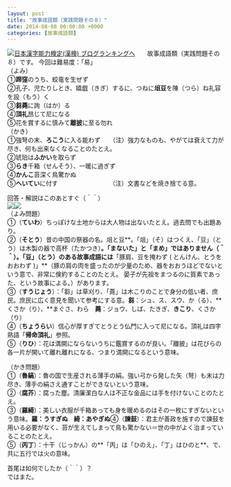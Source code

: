 ```yaml
---
layout: post
title: "故事成語類（実践問題その８）"
date: 2014-08-08 00:00:00 +0900
categories: [故事成語類]
---
```


[![](/syuusyuu9701/assets/images/故事成語類（実践問題その８）-br_c_3028_1.gif)](http://blog.with2.net/link.php?1659096:3028 "日本漢字能力検定(漢検) ブログランキングへ")[日本漢字能力検定(漢検) ブログランキングへ](http://blog.with2.net/link.php?1659096:3028)　　故事成語類（実践問題その８）です。 今回は難易度：「易」  
（よみ）  
①**蹄窪**のうち、蛟竜を生ぜず  
②孔子、児たりしとき、嬉戯（きぎ）するに、つねに**俎豆**を陳（つら）ね礼容を設（もう）く  
③**芻蕘**に詢（はか）る  
④**頂礼**昂じて尼になる  
⑤花を賞するに慎みて**離披**に至る勿れ  
（かき）  
①強弩の末、**ろこう**に入る能わず　　（注）強力なものも、やがては衰えて力が尽き、何も出来なくなることのたとえ。  
②琥珀は**ふかい**を取らず  
③**らき**千箱（せんそう）、一暖に過ぎず  
④**かんこ**苔深く鳥驚かぬ  
⑤**へいてい**に付す　　　　　　　　　（注）文書などを焼き捨てる意。　　　  
  
回答・解説はこのあとすぐ（＾＾）  
![](https://blogimg.goo.ne.jp/user_image/2f/35/91fc7dc4ef80e64a158ddbc2403883c2.jpg)![](https://blogimg.goo.ne.jp/user_image/6f/f3/71fedbfb39d95c364293dc8def63193c.jpg)  
（よみ問題）  
①（**ていわ**）ちっぽけな土地からは大人物は出ないたとえ。過去問でも出題あり。  
②（**そとう**）昔の中国の祭器の名。俎と豆**。「俎」（そ）はつくえ、「豆」（とう）は木製の器で高杯（たかつき）**。「まないた」と「まめ」ではありません（＾＾）。「豆」（とう）のある故事成語には**「豚肩、豆を掩わず ( とんけん、とうをおおわず )」**（豚の肩の肉を盛ったのが少量のため、器をおおうほどでないという意で、非常に倹約することのたとえ。 晏子が先祖をまつるのに質素であった、という故事による。）があります。  
③（**すうじょう**）：「芻」は草刈り、「蕘」は木こりのことで身分の低い者、庶民。庶民に広く意見を聞いて参考にする意。**芻**：シュ、ス、スウ、か（る）、**くさか（り）、**まぐさ、わら　**蕘**：ジョウ、しば、たきぎ、**きこり**、くさか（り）  
④（**ちょうらい**）信心が厚すぎてとうとう仏門に入って尼になる。頂礼は四字熟語「**帰命頂礼**」参照。  
⑤（**りひ**）：花は満開にならないうちに鑑賞するのが良い。「離披」は花びらの各一片が開いて離れ離れになる、つまり満開になるという意味。  
  
（かき問題）  
①（**魯縞**）：魯の国で生産される薄手の絹。強い弓から発した矢（弩）も末は力尽き、薄手の絹さえ通すことができないという意味。  
②（**腐芥**）：腐った塵。清廉潔白な人は不正な金品には手を付けないことのたとえ。  
③（**羅綺**）：美しい衣服が千箱あっても身を暖めるのはその一枚にすぎないという意味。**羅：うすぎぬ　綺：あやぎぬ**④（**諫鼓**）：君主が善政を施すので諫鼓を用いる必要がなく、苔が生えてしまって鳥も驚かない＝世の中がよく治まっていることのたとえ。  
⑤（**丙丁**）：十干（じっかん）の**「丙」は「ひのえ」、「丁」はひのと**、で、共に五行では火の意味。  
  
首尾は如何でしたか（＾＾）？  
ではまた。